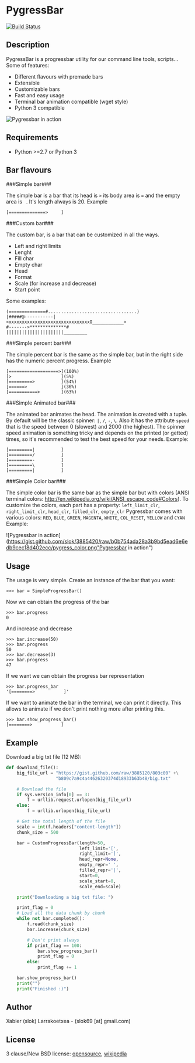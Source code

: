 PygressBar
==========

[![Build Status](https://secure.travis-ci.org/slok/pygressbar.png)](http://travis-ci.org/slok/pygressbar)

Description
-----------

PygressBar is a progressbar utility for our command line tools,
scripts... Some of features:

* Different flavours with premade bars
* Extensible
* Customizable bars
* Fast and easy usage
* Terminal bar animation compatible (wget style)
* Python 3 compatible


![Pygressbar in action](https://gist.github.com/slok/3885420/raw/34bab2c82222a50566fab6e3d76e43fc9c860e7c/pygress.png "Pygressbar in action")


Requirements
------------
* Python >=2.7 or Python 3


Bar flavours
-----------

###Simple bar###

The simple bar is a bar that its head is `>` its body area is `=` and
the empty area is ` `. It's length always is 20. Example

    [==============>     ]


###Custom bar###

The custom bar, is a bar that can be customized in all the ways.

* Left and right limits
* Lenght
* Fill char
* Empty char
* Head
* Format
* Scale (for increase and decrease)
* Start point

Some examples:

    (==============#..................................)
    |#####@-----------|
    <xxxxxxxxxxxxxxxxxxxxxxxxxxxxxxxO____________>
    #------->**************#
    ||||||||||||||||||||||_________


###Simple percent bar###

The simple percent bar is the same as the simple bar, but in the right side
has the numeric percent progress. Example

    [===================>](100%)
    [>                   ](5%)
    [=========>          ](54%)
    [======>             ](36%)
    [===========>        ](63%)


###Simple Animated bar###

The animated bar animates the head. The animation is created with a tuple.
By default will be the classic spinner: `|`, `/`, `-`, `\`. Also it has the
attribute `speed` that is the speed between 0 (slowest) and 2000 (the highest).
The spinner speed animation is something tricky and depends on the printed (or
getted) times, so it's recommended to test the best speed for your needs.
Example:

    [=========|          ]
    [=========/          ]
    [=========-          ]
    [=========\          ]
    [=========|          ]

###Simple Color bar###

The simple color bar is the same bar as the simple bar but with colors (ANSI
terminal colors: http://en.wikipedia.org/wiki/ANSI_escape_code#Colors). To
customize the colors, each part has a property: `left_limit_clr`,
`right_limit_clr`, `head_clr`, `filled_clr`, `empty_clr` Pygressbar comes with
various colors: `RED`, `BLUE`, `GREEN`, `MAGENTA`, `WHITE`, `COL_RESET`,
`YELLOW` and `CYAN`
Example:

![Pygressbar in action](https://gist.github.com/slok/3885420/raw/b0b754ada28a3b9bd5ead6e6edb9cec18d402ecc/pygress_color.png"Pygressbar in action")



Usage
-----

The usage is very simple. Create an instance of the bar that you want:

    >>> bar = SimpleProgressBar()

Now we can obtain the progress of the bar

    >>> bar.progress
    0

And increase and decrease

    >>> bar.increase(50)
    >>> bar.progress
    50
    >>> bar.decrease(3)
    >>> bar.progress
    47

If we want we can obtain the progress bar representation

    >>> bar.progress_bar
    '[========>           ]'

If we want to animate the bar in the terminal, we can print it directly. This
allows to animate if we don't print nothing more after printing this.

    >>> bar.show_progress_bar()
    [========>           ]

Example
-------

Download a big txt file (12 MB):

```python
def download_file():
    big_file_url = "https://gist.github.com/raw/3885120/803c00" +\
                   "b809c7a9c4a44626320374d18933b63b48/big.txt"

    # Download the file
    if sys.version_info[0] == 3:
        f = urllib.request.urlopen(big_file_url)
    else:
        f = urllib.urlopen(big_file_url)

    # Get the total length of the file
    scale = int(f.headers["content-length"])
    chunk_size = 500

    bar = CustomProgressBar(length=50,
                            left_limit='[',
                            right_limit=']',
                            head_repr=None,
                            empty_repr=' ',
                            filled_repr='|',
                            start=0,
                            scale_start=0,
                            scale_end=scale)

    print("Downloading a big txt file: ")

    print_flag = 0
    # Load all the data chunk by chunk
    while not bar.completed():
        f.read(chunk_size)
        bar.increase(chunk_size)

        # Don't print always
        if print_flag == 100:
            bar.show_progress_bar()
            print_flag = 0
        else:
            print_flag += 1

    bar.show_progress_bar()
    print("")
    print("Finished :)")
```

Author
------

Xabier (slok) Larrakoetxea - (slok69 [at] gmail.com)

License
-------
3 clause/New BSD license:
[opensource](http://www.opensource.org/licenses/BSD-3-Clause),
[wikipedia](http://en.wikipedia.org/wiki/BSD_licenses)
